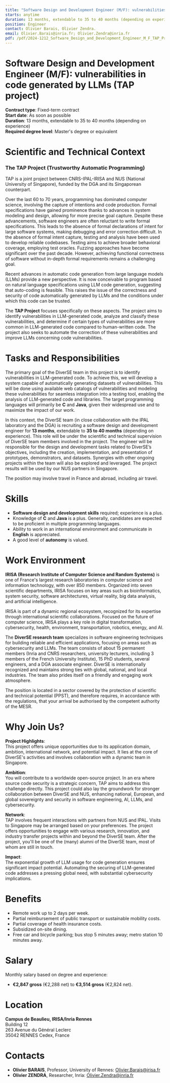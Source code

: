 ```yaml
---
title: "Software Design and Development Engineer (M/F): vulnerabilities in code generated by LLMs (TAP project) (TAP Project)"
starts: anytime
duration: 13 months, extendable to 35 to 40 months (depending on experience)
position: Engineer
contact: Olivier Barais, Olivier Zendra.
email: Olivier.Barais@inria.fr; Olivier.Zendra@inria.fr
pdf: /pdf/2024-1212_Software_Design_and_Development_Engineer_M_F_TAP_Project.pdf
---
```


# Software Design and Development Engineer (M/F): vulnerabilities in code generated by LLMs (TAP project)

**Contract type**: Fixed-term contract  
**Start date**: As soon as possible  
**Duration**: 13 months, extendable to 35 to 40 months (depending on experience)  
**Required degree level**: Master's degree or equivalent

# Scientific and Technical Context

### The TAP Project (Trustworthy Automatic Programming)

TAP is a joint project between CNRS-IPAL-IRISA and NUS (National University of Singapore), funded by the DGA and its Singaporean counterpart.

Over the last 60 to 70 years, programming has dominated computer science, involving the capture of intentions and code production. Formal specifications have gained prominence thanks to advances in system modeling and design, allowing for more precise goal capture. Despite these advancements, software engineers are often reluctant to write formal specifications. This leads to the absence of formal declarations of intent for large software systems, making debugging and error correction difficult. In the absence of formal intent capture, testing and analysis have been used to develop reliable codebases. Testing aims to achieve broader behavioral coverage, employing test oracles. Fuzzing approaches have become significant over the past decade. However, achieving functional correctness of software without in-depth formal requirements remains a challenging goal.

Recent advances in automatic code generation from large language models (LLMs) provide a new perspective. It is now conceivable to program based on natural language specifications using LLM code generation, suggesting that auto-coding is feasible. This raises the issue of the correctness and security of code automatically generated by LLMs and the conditions under which this code can be trusted.

The **TAP Project** focuses specifically on these aspects. The project aims to identify vulnerabilities in LLM-generated code, analyze and classify these vulnerabilities, and determine if certain types of vulnerabilities are more common in LLM-generated code compared to human-written code. The project also seeks to automate the correction of these vulnerabilities and improve LLMs concerning code vulnerabilities.

# Tasks and Responsibilities

The primary goal of the DiverSE team in this project is to identify vulnerabilities in LLM-generated code. To achieve this, we will develop a system capable of automatically generating datasets of vulnerabilities. This will be done using available web catalogs of vulnerabilities and modeling these vulnerabilities for seamless integration into a testing tool, enabling the analysis of LLM-generated code and libraries. The target programming languages will primarily be **C** and **Java**, given their widespread use and to maximize the impact of our work.

In this context, the DiverSE team (in close collaboration with the IPAL laboratory and the DGA) is recruiting a software design and development engineer for **13 months**, extendable to **35 to 40 months** (depending on experience). This role will be under the scientific and technical supervision of DiverSE team members involved in the project. The engineer will be responsible for the design and development tasks related to DiverSE’s objectives, including the creation, implementation, and presentation of prototypes, demonstrators, and datasets. Synergies with other ongoing projects within the team will also be explored and leveraged. The project results will be used by our NUS partners in Singapore. 

The position may involve travel in France and abroad, including air travel.

# Skills

* **Software design and development skills** required; experience is a plus.  
* Knowledge of **C** and **Java** is a plus. Generally, candidates are expected to be proficient in multiple programming languages.  
* Ability to work in an international environment and communicate in **English** is appreciated.  
* A good level of **autonomy** is valued.

# Work Environment

**IRISA (Research Institute of Computer Science and Random Systems)** is one of France's largest research laboratories in computer science and information technology, with over 850 members. Organized into seven scientific departments, IRISA focuses on key areas such as bioinformatics, system security, software architectures, virtual reality, big data analysis, and artificial intelligence.

IRISA is part of a dynamic regional ecosystem, recognized for its expertise through international scientific collaborations. Focused on the future of computer science, IRISA plays a key role in digital transformation, cybersecurity, health, environment, transportation, robotics, energy, and AI.

The **DiverSE research team** specializes in software engineering techniques for building reliable and efficient applications, focusing on areas such as cybersecurity and LLMs. The team consists of about 15 permanent members (Inria and CNRS researchers, university lecturers, including 3 members of the French University Institute), 15 PhD students, several engineers, and a DGA associate engineer. DiverSE is internationally recognized and maintains strong ties with global, national, and local industries. The team also prides itself on a friendly and engaging work atmosphere.

The position is located in a sector covered by the protection of scientific and technical potential (PPST), and therefore requires, in accordance with the regulations, that your arrival be authorised by the competent authority of the MESR.

# Why Join Us?

**Project Highlights**:  
This project offers unique opportunities due to its application domain, ambition, international network, and potential impact. It lies at the core of DiverSE's activities and involves collaboration with a dynamic team in Singapore.

**Ambition**:  
You will contribute to a worldwide open-source project. In an era where source code security is a strategic concern, TAP aims to address this challenge directly. This project could also lay the groundwork for stronger collaboration between DiverSE and NUS, enhancing national, European, and global sovereignty and security in software engineering, AI, LLMs, and cybersecurity.

**Network**:  
TAP involves frequent interactions with partners from NUS and IPAL. Visits to Singapore may be arranged based on your preferences. The project offers opportunities to engage with various research, innovation, and industry transfer projects within and beyond the DiverSE team. After the project, you'll be one of the (many) alumni of the DiverSE team, most of whom are still in touch.

**Impact**:  
The exponential growth of LLM usage for code generation ensures significant impact potential. Automating the securing of LLM-generated code addresses a pressing global need, with substantial cybersecurity implications.

# Benefits

* Remote work up to 2 days per week.  
* Partial reimbursement of public transport or sustainable mobility costs.  
* Partial coverage of health insurance costs.  
* Subsidized on-site dining.  
* Free car and bicycle parking; bus stop 5 minutes away; metro station 10 minutes away.

# Salary

Monthly salary based on degree and experience:

* **€2,847 gross** (€2,288 net) to **€3,514 gross** (€2,824 net).

# Location

**Campus de Beaulieu, IRISA/Inria Rennes**  
Building 12  
263 Avenue du Général Leclerc  
35042 RENNES Cedex, France

# Contacts

* **Olivier BARAIS**, Professor, University of Rennes: Olivier.Barais@irisa.fr  
* **Olivier ZENDRA**, Researcher, Inria: Olivier.Zendra@inria.fr

